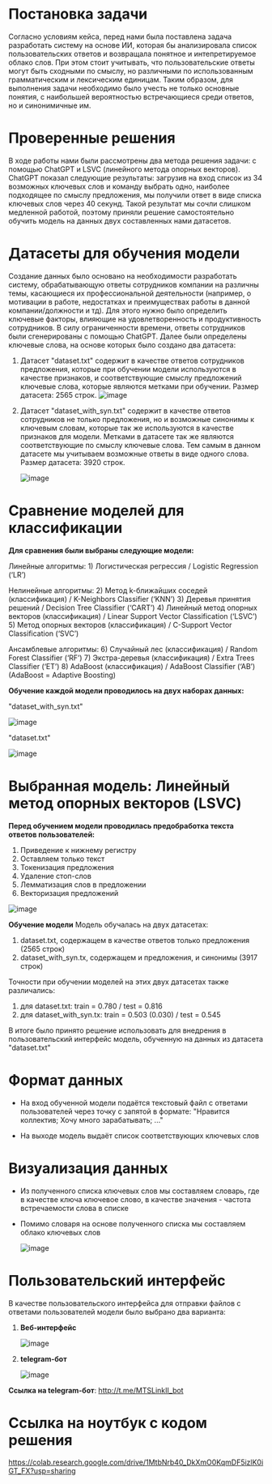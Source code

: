 # Постановка задачи

Согласно условиям кейса, перед нами была поставлена задача разработать систему на основе ИИ, которая бы анализировала список пользовательских ответов и возвращала понятное и интепретируемое облако слов. При этом стоит учитывать, что пользовательские ответы могут быть сходными по смыслу, но различными по использованным грамматическим и лексическим единицам. Таким образом, для выполнения задачи необходимо было учесть не только основные понятия, с наибольшей вероятностью встречающиеся среди ответов, но и синонимичные им.

# Проверенные решения 

В ходе работы нами были рассмотрены два метода решения задачи: с помощью ChatGPT и LSVC (линейного метода опорных векторов). ChatGPT показал следующие результаты: загрузив на вход список из 34 возможных ключевых слов и команду выбрать одно, наиболее подходящее по смыслу предложения, мы получили ответ в виде списка ключевых слов через 40 секунд. Такой результат мы сочли слишком медленной работой, поэтому приняли решение самостоятельно обучить модель на данных двух составленных нами датасетов.

# Датасеты для обучения модели

  Создание данных было основано на необходимости разработать систему, обрабатывающую ответы сотрудников компании на различны темы, касающиеся их профессиональной деятельности (например, о мотивации в работе, недостатках и преимуществах работы в данной компании/должности и тд). Для этого нужно было определить ключевые факторы, влияющие на удовлетворенность и продуктивность сотрудников. В силу ограниченности времени, ответы сотрудников были сгенерированы с помощью СhatGPT. Далее были определены ключевые слова, на основе которых было создано два датасета: 
  1) Датасет "dataset.txt" содержит в качестве ответов сотрудников предложения, которые при обучении модели используются в качестве признаков, и соответствующие смыслу предложений ключевые слова, которые являются метками при обучении. Размер датасета: 2565 строк.
     ![image](https://github.com/user-attachments/assets/eaf627df-e373-4831-84fa-fa2ca69087ed)

  3) Датасет "dataset_with_syn.txt" содержит в качестве ответов сотрудников не только предложения, но и возможные синонимы к ключевым словам, которые так же используются в качестве признаков для модели. Метками в датасете так же являются соответствующие по смыслу ключевые слова. Тем самым в данном датасете мы учитываем возможные ответы в виде одного слова. Размер датасета: 3920 строк.
     
     ![image](https://github.com/user-attachments/assets/b2314145-055c-46fc-8c98-a8b5a687c29a)

# Сравнение моделей для классификации

**Для сравнения были выбраны следующие модели:**

Линейные алгоритмы: 1) Логистическая регрессия / Logistic Regression (‘LR’)

Нелинейные алгоритмы:
2) Метод k-ближайших соседей (классификация) / K-Neighbors Classifier (‘KNN’)
3) Деревья принятия решений / Decision Tree Classifier (‘CART’)
4) Линейный метод опорных векторов (классификация) / Linear Support Vector Classification (‘LSVC’)
5) Метод опорных векторов (классификация) / C-Support Vector Classification (‘SVC’)

Ансамблевые алгоритмы:
6) Случайный лес (классификация) / Random Forest Classifier (‘RF’)
7) Экстра-деревья (классификация) / Extra Trees Classifier (‘ET’)
8) AdaBoost (классификация) / AdaBoost Classifier (‘AB’) (AdaBoost = Adaptive Boosting)

**Обучение каждой модели проводилось на двух наборах данных:**

"dataset_with_syn.txt"

![image](https://github.com/user-attachments/assets/7a91bd02-30d5-4a10-bd5f-60fddbfdb336)


"dataset.txt"

![image](https://github.com/user-attachments/assets/6d8915d9-a5b9-4813-88f1-5a97fb763bdc)


# Выбранная модель: Линейный метод опорных векторов (LSVC)
**Перед обучением модели проводилась предобработка текста ответов пользователей:**
1) Приведение к нижнему регистру
2) Оставляем только текст
3) Токенизация предложения
4) Удаление стоп-слов
5) Лемматизация слов в предложении
6) Векторизация предложений
   
![image](https://github.com/user-attachments/assets/f5356759-f488-46b8-82fd-155b0271872b)

**Обучение модели**
Модель обучалась на двух датасетах: 
1) dataset.txt, содержащем в качестве ответов только предложения (2565 строк)
2) dataset_with_syn.tx, содержащем и предложения, и синонимы (3917 строк)
   
Точности при обучении моделей на этих двух датасетах также различались:
1) для dataset.txt: train = 0.780 / test = 0.816
2) для dataset_with_syn.tx: train = 0.503 (0.030) / test = 0.545

В итоге было принято решение использовать для внедрения в пользовательский интерфейс модель, обученную на данных из датасета "dataset.txt"

# Формат данных

- На вход обученной модели подаётся текстовый файл с ответами пользователей через точку с запятой в формате:
"Нравится коллектив; Хочу много зарабатывать; ..."

- На выходе модель выдаёт список соответствующих ключевых слов

# Визуализация данных

- Из полученного списка ключевых слов мы составляем словарь, где в качестве ключа ключевое слово, в качестве значения - частота встречаемости слова в списке
- Помимо словаря на основе полученного списка мы составляем облако ключевых слов
  
  ![image](https://github.com/user-attachments/assets/d50e1b89-0b81-454b-8bf0-c5724128f307)

# Пользовательский интерфейс

В качестве пользовательского интерфейса для отправки файлов с ответами пользователей модели было выбрано два варианта:
1) **Веб-интерфейс**
   
   ![image](https://github.com/user-attachments/assets/9ec5fba7-7afa-49a0-b23b-6477ea9b7f20)

3) **telegram-бот**
   
   ![image](https://github.com/user-attachments/assets/22090443-1e0e-476a-a3a5-bc22288945dd)
   
**Ссылка на telegram-бот**: http://t.me/MTSLinkII_bot

# Ссылка на ноутбук с кодом решения
https://colab.research.google.com/drive/1MtbNrb40_DkXmO0KqmDF5izlK0iGT_FX?usp=sharing

